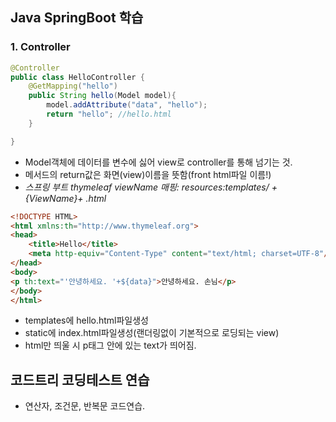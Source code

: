 ## Java SpringBoot 학습

### 1. Controller

```java
@Controller
public class HelloController {
    @GetMapping("hello")
    public String hello(Model model){
        model.addAttribute("data", "hello");
        return "hello"; //hello.html
    }

}
```

- Model객체에 데이터를 변수에 싫어 view로 controller를 통해 넘기는 것.
- 메서드의 return값은 화면(view)이름을 뜻함(front html파일 이름!)
- *스프링 부트 thymeleaf viewName 매핑: resources:templates/ +{ViewName}+ .html*

```html
<!DOCTYPE HTML>
<html xmlns:th="http://www.thymeleaf.org">
<head>
    <title>Hello</title>
    <meta http-equiv="Content-Type" content="text/html; charset=UTF-8"/>
</head>
<body>
<p th:text="'안녕하세요. '+${data}">안녕하세요. 손님</p>
</body>
</html>
```

- templates에 hello.html파일생성
- static에 index.html파일생성(랜더링없이 기본적으로 로딩되는 view)
- html만 띄울 시 p태그 안에 있는 text가 띄어짐.

## 코드트리 코딩테스트 연습
- 연산자, 조건문, 반복문 코드연습.